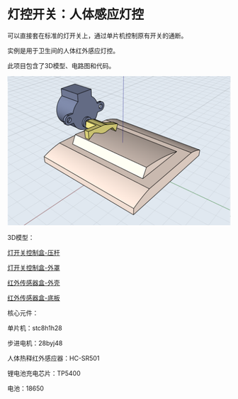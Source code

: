 # 灯控开关：人体感应灯控

可以直接套在标准的灯开关上，通过单片机控制原有开关的通断。

实例是用于卫生间的人体红外感应灯控。

此项目包含了3D模型、电路图和代码。

![demo](https://github.com/MiliXiong/autoLightSwitcher/blob/master/demo.PNG)

3D模型：

  [灯开关控制盒-压杆](https://github.com/MiliXiong/autoLightSwitcher/blob/master/3D%20%E6%A8%A1%E5%9E%8B/STL%20%E5%8F%AF%E7%9B%B4%E6%8E%A5%E6%89%93%E5%8D%B0%E6%96%87%E4%BB%B6/%E7%81%AF%E5%BC%80%E5%85%B3%E6%8E%A7%E5%88%B6%E7%9B%92-%E5%8E%8B%E6%9D%86.stl)
  
  [灯开关控制盒-外罩](https://github.com/MiliXiong/autoLightSwitcher/blob/master/3D%20%E6%A8%A1%E5%9E%8B/STL%20%E5%8F%AF%E7%9B%B4%E6%8E%A5%E6%89%93%E5%8D%B0%E6%96%87%E4%BB%B6/%E7%81%AF%E5%BC%80%E5%85%B3%E6%8E%A7%E5%88%B6%E7%9B%92-%E5%A4%96%E7%BD%A9.stl)
  
  [红外传感器盒-外壳](https://github.com/MiliXiong/autoLightSwitcher/blob/master/3D%20%E6%A8%A1%E5%9E%8B/STL%20%E5%8F%AF%E7%9B%B4%E6%8E%A5%E6%89%93%E5%8D%B0%E6%96%87%E4%BB%B6/%E7%BA%A2%E5%A4%96%E4%BC%A0%E6%84%9F%E5%99%A8%E7%9B%92%E5%AD%90-%E5%A4%96%E5%A3%B3.STL)
  
  [红外传感器盒-底板](https://github.com/MiliXiong/autoLightSwitcher/blob/master/3D%20%E6%A8%A1%E5%9E%8B/STL%20%E5%8F%AF%E7%9B%B4%E6%8E%A5%E6%89%93%E5%8D%B0%E6%96%87%E4%BB%B6/%E7%BA%A2%E5%A4%96%E4%BC%A0%E6%84%9F%E5%99%A8%E7%9B%92%E5%AD%90-%E5%BA%95%E6%9D%BF.STL)

核心元件：

单片机：stc8h1h28

步进电机：28byj48

人体热释红外感应器：HC-SR501

锂电池充电芯片：TP5400

电池：18650


